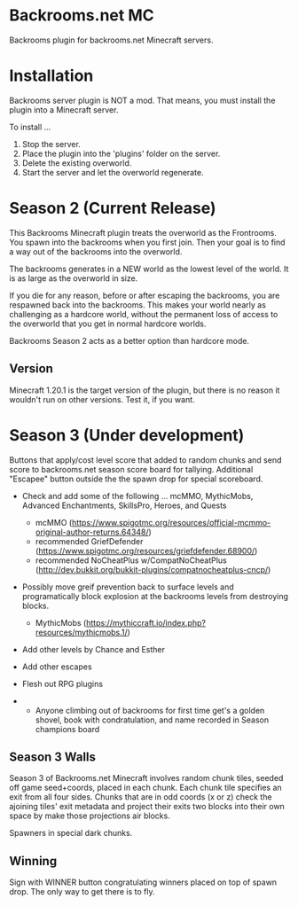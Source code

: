 # Backrooms.net MC
Backrooms plugin for backrooms.net Minecraft servers.

# Installation

Backrooms server plugin is NOT a mod. That means, you must 
install the plugin into a Minecraft server.

To install ...
1. Stop the server. 
2. Place the plugin into the 'plugins' folder on the server. 
3. Delete the existing overworld.
4. Start the server and let the overworld regenerate.

# Season 2 (Current Release)

This Backrooms Minecraft plugin treats the overworld as the Frontrooms. 
You spawn into the backrooms when you first join. Then your goal is
to find a way out of the backrooms into the overworld.

The backrooms generates in a NEW world as the lowest level of the world. 
It is as large as the overworld in size.

If you die for any reason, before or after escaping the backrooms, you
are respawned back into the backrooms. This makes your world nearly as
challenging as a hardcore world, without the permanent loss of access
to the overworld that you get in normal hardcore worlds.

Backrooms Season 2 acts as a better option than hardcore mode.  

## Version
Minecraft 1.20.1 is the target version of the plugin, but there 
is no reason it wouldn't run on other versions. Test it, if you want.

# Season 3 (Under development)
Buttons that apply/cost level score that added to random chunks and send score to backrooms.net season score board for tallying. Additional "Escapee" button outside the the spawn drop for special scoreboard. 

* Check and add some of the following ... mcMMO, MythicMobs, Advanced Enchantments, SkillsPro, Heroes, and Quests
  * mcMMO (https://www.spigotmc.org/resources/official-mcmmo-original-author-returns.64348/)
  * recommended GriefDefender (https://www.spigotmc.org/resources/griefdefender.68900/)
  * recommended NoCheatPlus w/CompatNoCheatPlus (http://dev.bukkit.org/bukkit-plugins/compatnocheatplus-cncp/)
* Possibly move greif prevention back to surface levels and programatically block explosion at the backrooms levels from destroying blocks. 

  * MythicMobs (https://mythiccraft.io/index.php?resources/mythicmobs.1/)
* Add other levels by Chance and Esther
* Add other escapes
* Flesh out RPG plugins
* * Anyone climbing out of backrooms for first time get's a golden shovel, book with condratulation, and name recorded in Season champions board

## Season 3 Walls
Season 3 of Backrooms.net Minecraft involves random chunk tiles,
seeded off game seed+coords, placed in each chunk. Each chunk
tile specifies an exit from all four sides. Chunks that are in
odd coords (x or z) check the ajoining tiles' exit metadata and
project their exits two blocks into their own space by make
those projections air blocks.

Spawners in special dark chunks.

## Winning
Sign with WINNER button congratulating winners placed on top of spawn drop.
The only way to get there is to fly.
